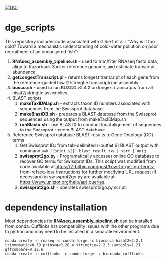 [![DOI](https://zenodo.org/badge/535760345.svg)](https://zenodo.org/badge/latestdoi/535760345)

# dge_scripts
This repository includes code associated with Gilbert et al.: "Why is it too cold? Toward a mechanistic understanding of cold-water pollution on poor recruitment of an endangered fish":

1. **RNAseq_assembly_pipeline.sh** - used to trim/filter RNAseq fastq data, align to Razorback Sucker reference genome, and estimate transcript abundance
2. **getLongestTranscript.pl** - returns longest transcript of each gene from the reference-guided hisat2/stringtie transcriptome assembly. 
3. **busco.sh** - used to run BUSCO v5.4.2 on longest transcripts from all hisat2/stringtie assemblies.
4. BLAST scripts
    1. **makeTaxIDMap.sh** - extracts taxon ID numbers associated with sequences from the Swissprot database.
    2. **makeBlastDB.sh** - prepares a BLAST database from the Swissprot sequences using the output from makeTaxIDMap.sh
    3. **runBlastx.sh** - use BLASTX to conduct local alignment of sequences to the Swissprot custom BLAST database
5. Reference Swissprot database BLAST results to Gene Ontology (GO) terms
    1. Get Swissprot IDs from tab-delimited (-outfmt 6) BLAST output with command `awk '{print $2}' blast_result.tsv | sort | uniq`
    2. **swissprot2go.py** - Programatically accesses online GO database to recover GO terms for Swissprot IDs. This script was modified from code available at https://2-bitbio.com/post/how-to-get-go-terms-from-refseq-ids/. Instructions for further modifying URL request (if necessary) in swissprot2go.py are available at: https://www.uniprot.org/help/api_queries.
    3. **swissprot2go.sh** - operates swissprot2go.py script. 

# dependency installation
Most dependencies for **RNAseq_assembly_pipeline.sh** can be installed from conda. Cufflinks has compatibility issues with the other programs due to python and may need to be installed in a separate environment. 
```
conda create -n rnaseq -c conda-forge -c bioconda hisat2=2.2.1 trimmomatic=0.39 prinseq=0.20.4 stringtie=2.2.3 samtools=1.21 gffcompare=0.12.6
conda create -n cufflinks -c conda-forge -c bioconda cufflinks
```
